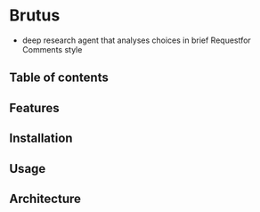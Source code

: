# Brutus 
- deep research agent that analyses choices in brief Requestfor Comments style 
## Table of contents
## Features
## Installation
## Usage
## Architecture
